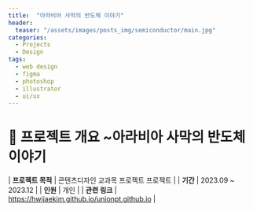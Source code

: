 ```yaml
---
title:  "아라비아 사막의 반도체 이야기"
header:
  teaser: "/assets/images/posts_img/semiconductor/main.jpg"
categories:
  - Projects
  - Design
tags:
  - web design
  - figma
  - photoshop
  - illustrator
  - ui/ux
---
```

# 📝 프로젝트 개요 ~아라비아 사막의 반도체 이야기

| **프로젝트 목적**    | 콘텐츠디자인 교과목 프로젝트 프로젝트                                                                           |
| **기간**    | 2023.09 ~ 2023.12                                                                                      |
| **인원**    | 개인                                                                                    |
| **관련 링크** | <a href="https://hwijaekim.github.io/unionpt.github.io" target="_blank">https://hwijaekim.github.io/unionpt.github.io</a> |